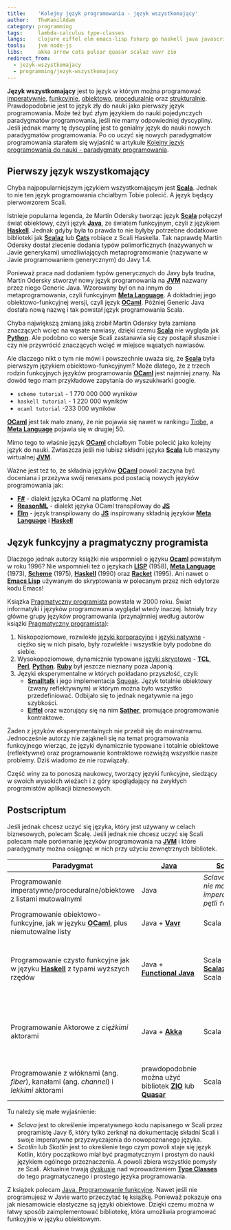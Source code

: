 ```yaml
---
title:    'Kolejny język programowania - język wszystkomający'
author:   TheKamilAdam
category: programming
tags:     lambda-calculus type-classes
langs:    clojure eiffel elm emacs-lisp fsharp go haskell java javascript kotlin lisp meta-language ocaml perl python racket reasonml ruby rust sather scala scheme smalltalk tcl
tools:    jvm node-js
libs:     akka arrow cats pulsar quasar scalaz vavr zio
redirect_from:
  - jezyk-wszystkomajacy
  - programming/jezyk-wszystkomajacy
---
```


**Język wszystkomający** jest to język w którym można programować 
[imperatywnie], [funkcyjnie], [obiektowo], [proceduralnie] oraz [strukturalnie].
Prawdopodobnie jest to język zły do nauki jako pierwszy język programowania.
Może też być złym językiem do nauki pojedynczych paradygmatów programowania,
jeśli nie mamy odpowiedniej dyscypliny.
Jeśli jednak mamy tę dyscyplinę jest to genialny język do nauki nowych paradygmatów programowania.
Po co uczyć się nowych paradygmatów programowania starałem się wyjaśnić w artykule 
[Kolejny język programowania do nauki - paradygmaty programowania](/paradygmaty-programowania).

## Pierwszy język wszystkomający
Chyba najpopularniejszym językiem wszystkomającym jest **[Scala]**.
Jednak to nie ten język programowania chciałbym Tobie polecić.
A język będący pierwowzorem Scali.

Istnieje popularna legenda,
że Martin Odersky tworząc język **[Scala]** połączył świat obiektowy, czyli język **[Java]**, 
ze światem funkcyjnym, czyli z językiem **[Haskell]**.
Jednak gdyby była to prawda to nie byłyby potrzebne dodatkowe biblioteki jak **[Scalaz]** lub **[Cats]** robiące z Scali Haskella.
Tak naprawdę Martin Odersky dostał zlecenie dodania typów polimorficznych (nazywanych w Javie generykami)
umożliwiających metaprogramowanie (nazywane w Javie programowaniem generycznym) do Javy 1.4.

Ponieważ praca nad dodaniem typów generycznych do Javy była trudna,
Martin Odersky stworzył nowy język programowania na **[JVM]** nazwany przez niego Generic Java.
Wzorowany był on na innym do metaprogramowania,
czyli funkcyjnym **[Meta Language]**.
A dokładniej jego obiektowo-funkcyjnej wersji,
czyli język **[OCaml]**.
Później Generic Java dostała nową nazwę i tak powstał język programowania Scala.

Chyba największą zmianą jaką zrobił Martin Odersky była zamiana znaczących wcięć na wąsate nawiasy,
dzięki czemu **[Scala]** nie wygląda jak **[Python]**.
Ale podobno co wersje Scali zastanawia się czy postąpił słusznie
i czy nie przywrócić znaczących wcięć w miejsce wąsatych nawiasów.

Ale dlaczego nikt o tym nie mówi i powszechnie uważa się,
że **[Scala]** była pierwszym językiem obiektowo-funkcyjnym?
Może dlatego,
że z trzech rodzin funkcyjnych języków programowania **[OCaml]** jest najmniej znany.
Na dowód tego mam przykładowe zapytania do wyszukiwarki google. 
* `scheme tutorial` - 1 770 000 000 wyników
* `haskell tutorial` - 1 220 000 wyników
* `ocaml tutorial` -233 000 wyników

**[OCaml]** jest tak mało znany,
że nie pojawia się nawet w rankingu [Tiobe],
a **[Meta Language]** pojawia się w drugiej 50.

Mimo tego to właśnie język **[OCaml]** chciałbym Tobie polecić jako kolejny język do nauki.
Zwłaszcza jeśli nie lubisz składni języka **[Scala]** lub maszyny wirtualnej **[JVM]**.

Ważne jest też to,
że składnia języków **[OCaml]** powoli zaczyna być doceniana
i przeżywa swój renesans pod postacią nowych języków programowania jak:
* **[F#]** - dialekt języka OCaml na platformę .Net
* **[ReasonML]** - dialekt języka OCaml transpiloway do **[JS]**
* **[Elm]** - język transpilowany do **[JS]** inspirowany składnią języków **[Meta Language]** i **[Haskell]**

## Język funkcyjny a pragmatyczny programista

Dlaczego jednak autorzy książki nie wspomnieli o języku **[Ocaml]** powstałym w roku 1996?
Nie wspomnieli też o językach
**[LISP]** (1958), **[Meta Language]** (1973), **[Scheme]** (1975), **[Haskell]** (1990) oraz **[Racket]** (1995).
Ani nawet o **[Emacs Lisp]** używanym do skryptowania w polecanym przez nich edytorze kodu Emacs!

Książka [Pragmatyczny programista] powstała w 2000 roku.
Świat informatyki i języków programowania wyglądał wtedy inaczej.
Istniały trzy główne grupy języków programowania (przynajmniej według autorów książki [Pragmatyczny programista]):
1. Niskopoziomowe, rozwlekłe [języki korporacyjne](/jezyk-korporacyjny) i [języki natywne](/jezyk-natywny) -
   ciężko się w nich pisało, były rozwlekłe i wszystkie były podobne do siebie.
2. Wysokopoziomowe, dynamicznie typowane [języki skryptowe](/jezyk-skryptowy) - 
   **[TCL]**, **[Perl]**, **[Python]**.
   **[Ruby]** był jeszcze nieznany poza Japonią.
3. Języki eksperymentalne w których pokładano przyszłość, czyli:
   * **[Smalltalk]** i jego implementacja [Squeak]. 
     Język totalnie obiektowy (zwany reflektywnym) w którym można było wszystko przedefiniować.
     Odbijało się to jednak negatywnie na jego szybkości.
   * **[Eiffel]** oraz wzorujący się na nim **[Sather]**,
     promujące programowanie kontraktowe. 

Żaden z języków eksperymentalnych nie przebił się do mainstreamu.
Jednocześnie autorzy nie zająkneli się na temat programowania funkcyjnego wierząc,
że języki dynamicznie typowane i totalnie obiektowe (reflektywne) 
oraz programowanie kontraktowe rozwiążą wszystkie nasze problemy.
Dziś wiadomo że nie rozwiązały.

Część winy za to ponoszą naukowcy,
tworzący języki funkcyjne,
siedzący w swoich wysokich wieżach i z góry spoglądający na zwykłych programistów aplikacji biznesowych.

## Postscriptum

Jeśli jednak chcesz uczyć się języka,
który jest używany w celach biznesowych,
polecam Scalę.
Jeśli jednak nie chcesz uczyć się Scali polecam małe porównanie języków programowania na **[JVM]**
i które paradygmaty można osiągnąć w nich przy użyciu zewnętrznych bibliotek.

| Paradygmat | [Java] | [Scala] | [Kotlin] | [Clojure] |
| ------ | ------ | ------ | ------ | ------ |
| Programowanie imperatywne/proceduralne/obiektowe z listami mutowalnymi | Java | *Sclava, ale nie ma imperatywnej pętli `for`* | Kotlin, *ale nie ma imperatywnej pętli `for`* | *Nie można, listy w Clojure z założenia są niemutowalne* |
| Programowanie obiektowo-funkcyjne, jak w języku **[OCaml]**, plus niemutowalne listy | Java + **[Vavr]** | Scala | *Scotlin*, czyli Kotlin + Vavr-kotlin | Clojure |
| Programowanie czysto funkcyjne jak w języku **[Haskell]** z typami wyższych rzędów | Java + **[Functional Java]** | Scala + **[Scalaz]** lub Scala + **[Cats]** | Kotlin + **[ARROW]** | *Nie można, Clojure jest dynamicznie typowany. Ale trwają prace nad @TypedClojure* |
| Programowanie Aktorowe z *ciężkimi* aktorami | Java + **[Akka]** | Scala + **[Akka]** | Kotlin + **[Akka]** | *Nie widziałem. Autor języka Clojure ceni wyżej pamięć transakcyjną niż model aktorów* |
| Programowanie z włóknami (ang. *fiber*), kanałami (ang. *channel*) i *lekkimi* aktorami | prawdopodobnie można użyć bibliotek **[ZIO]** lub **[Quasar]** | Scala + **[ZIO]** | Kotlin + **[Quasar]** | Clojure + **[Pulsar]** |

Tu należy się małe wyjaśnienie:
* *Sclava* jest to określenie imperatywnego kodu napisanego w Scali przez programistę Javy 6,
  który tylko zerknął na dokumentację składni Scali
  i swoje imperatywne przyzwyczajenia do nowopoznanego języka.
* *Scotlin* lub *Skotlin* jest to określenie tego czym powoli staje się język Kotlin,
  który początkowo miał być pragmatycznym i prostym do nauki językiem ogólnego przeznaczenia.
  A powoli zbiera wszystkie pomysły ze Scali. 
  Aktualnie trwają [dyskusje](<https://discuss.kotlinlang.org/t/type-classes-in-kotlin/410/3>)
  nad wprowadzeniem **[Type Classes]** do tego pragmatycznego i prostego języka programowania.

Z książek polecam [Java. Programowanie funkcyjne].
Nawet jeśli nie programujesz w Javie warto przeczytać tę książkę.
Ponieważ pokazuje ona jak niesamowicie elastyczne są języki obiektowe.
Dzięki czemu można w łatwy sposób zaimplementować bibliotekę,
która umożliwia programować funkcyjnie w języku obiektowym.

[Clojure]:         /langs/clojure
[Eiffel]:          /langs/eiffel
[Elm]:             /langs/elm
[Emacs Lisp]:      /langs/emacs-lisp
[F#]:              /langs/fsharp
[Haskell]:         /langs/haskell
[Java]:            /langs/java
[JS]:              /langs/javascript
[Kotlin]:          /langs/kotlin
[LISP]:            /langs/lisp
[Meta Language]:   /langs/meta-language
[OCaml]:           /langs/ocaml
[Perl]:            /langs/perl
[Python]:          /langs/python
[Racket]:          /langs/racket
[ReasonML]:        /langs/reasonml
[Ruby]:            /langs/ruby
[Sather]:          /langs/sather
[Scala]:           /langs/scala
[Scheme]:          /langs/scheme
[Smalltalk]:       /langs/smalltalk
[TCL]:             /langs/tcl

[JVM]:             /tools/jvm
[node.js]:         /tools/node-js

[Akka]:            /libs/akka
[ARROW]:           /libs/arrow
[Cats]:            /libs/cats
[Functional Java]: /libs/functionaljava
[Pulsar]:          /libs/pulsar
[Quasar]:          /libs/quasar
[Scalaz]:          /libs/scalaz
[Vavr]:            /libs/vavr
[ZIO]:             /libs/zio

[rachunek lambda]: /tags/lambda-calculus
[Type Classes]:    /tags/type-classes

[Java. Programowanie funkcyjne]: /books/java-programowanie-funkcyjne
[Pragmatyczny programista]:      /books/pragmatyczny-programista

[Squeak]: https://pl.wikipedia.org/wiki/Squeak
[Tiobe]:  https://www.tiobe.com/tiobe-index/

[imperatywnie]: https://pl.wikipedia.org/wiki/Programowanie_imperatywne
[funkcyjnie]: https://pl.wikipedia.org/wiki/Programowanie_funkcyjne
[obiektowo]: https://pl.wikipedia.org/wiki/Programowanie_obiektowe
[proceduralnie]: https://pl.wikipedia.org/wiki/Programowanie_proceduralne
[strukturalnie]: https://pl.wikipedia.org/wiki/Programowanie_strukturalne
